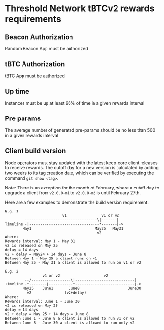 # Threshold Network tBTCv2 rewards requirements

## Beacon Authorization

Random Beacon App must be authorized

## tBTC Authorization

tBTC App must be authorized

## Up time

Instances must be up at least 96% of time in a given rewards interval

## Pre params

The average number of generated pre-params should be no less than 500 in a given
rewards interval

## Client build version

Node operators must stay updated with the latest keep-core client releases to
receive rewards. The cutoff day for a new version is calculated by adding two
weeks to its tag creation date, which can be verified by executing the command
`git show <tag>`.

Note: There is an exception for the month of February, where a cutoff day to
upgrade a client from `v2.0.0-m1` to `v2.0.0-m2` is until February 27th.

Here are a few examples to demonstrate the build version requirement.

```
E.g. 1
                          v1                v1 or v2
         ---------------------------------\|-------|
Timeline -|--------------------------------*-------|->
        May1                             May25   May31
                                          v2
Where:
Rewards interval: May 1 - May 31
v2 is released on May 25
delay = 14 days
v2 + delay = May24 + 14 days = June 8
Between May 1 - May 25 a client runs on v1
Between May 25 - May 31 a client is allowed to run on v1 or v2

E.g. 2
                 v1 or v2                    v2
         --/------------------\|---------------------------|
Timeline -*--------|-----------*---------------------------|->
        May25    June1       June8                      June30
          v2               (v2+delay)
Where:
Rewards interval: June 1 - June 30
v2 is released on May 25
delay = 14 days
v2 + delay = May 25 + 14 days = June 8
Between June 1 - June 8 a client is allowed to run v1 or v2
Between June 8 - June 30 a client is allowed to run only v2
```

